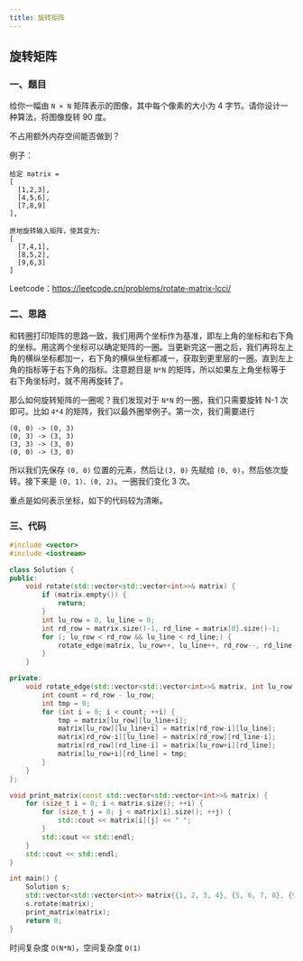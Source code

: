 ```yaml
---
title: 旋转矩阵
---
```


## 旋转矩阵

### 一、题目

给你一幅由 `N × N` 矩阵表示的图像，其中每个像素的大小为 4 字节。请你设计一种算法，将图像旋转 90 度。

不占用额外内存空间能否做到？

例子：

```
给定 matrix = 
[
  [1,2,3],
  [4,5,6],
  [7,8,9]
],

原地旋转输入矩阵，使其变为:
[
  [7,4,1],
  [8,5,2],
  [9,6,3]
]
```

Leetcode：https://leetcode.cn/problems/rotate-matrix-lcci/

### 二、思路

和转圈打印矩阵的思路一致，我们用两个坐标作为基准，即左上角的坐标和右下角的坐标。用这两个坐标可以确定矩阵的一圈。当更新完这一圈之后，我们再将左上角的横纵坐标都加一，右下角的横纵坐标都减一，获取到更里层的一圈。直到左上角的指标等于右下角的指标。注意题目是 `N*N` 的矩阵，所以如果左上角坐标等于右下角坐标时，就不用再旋转了。

那么如何旋转矩阵的一圈呢？我们发现对于 `N*N` 的一圈，我们只需要旋转 N-1 次即可。比如 `4*4` 的矩阵，我们以最外圈举例子。第一次，我们需要进行

```
(0, 0) -> (0, 3)
(0, 3) -> (3, 3)
(3, 3) -> (3, 0)
(0, 0) -> (3, 0)
```

所以我们先保存 `(0, 0)` 位置的元素，然后让`(3, 0)` 先赋给 `(0, 0)`，然后依次旋转。接下来是 `(0, 1)、(0, 2)`。一圈我们变化 3 次。

重点是如何表示坐标，如下的代码较为清晰。

### 三、代码

```c++
#include <vector>
#include <iostream>

class Solution {
public:
    void rotate(std::vector<std::vector<int>>& matrix) {
        if (matrix.empty()) {
            return;
        }
        int lu_row = 0, lu_line = 0;
        int rd_row = matrix.size()-1, rd_line = matrix[0].size()-1;
        for (; lu_row < rd_row && lu_line < rd_line;) {
            rotate_edge(matrix, lu_row++, lu_line++, rd_row--, rd_line--);
        }
    }

private:
    void rotate_edge(std::vector<std::vector<int>>& matrix, int lu_row, int lu_line, int rd_row, int rd_line) {
        int count = rd_row - lu_row;
        int tmp = 0;
        for (int i = 0; i < count; ++i) {
            tmp = matrix[lu_row][lu_line+i];
            matrix[lu_row][lu_line+i] = matrix[rd_row-i][lu_line];
            matrix[rd_row-i][lu_line] = matrix[rd_row][rd_line-i];
            matrix[rd_row][rd_line-i] = matrix[lu_row+i][rd_line];
            matrix[lu_row+i][rd_line] = tmp;
        }
    }
};

void print_matrix(const std::vector<std::vector<int>>& matrix) {
    for (size_t i = 0; i < matrix.size(); ++i) {
        for (size_t j = 0; j < matrix[i].size(); ++j) {
            std::cout << matrix[i][j] << " ";
        }
        std::cout << std::endl;
    }
    std::cout << std::endl;
}

int main() {
    Solution s;
    std::vector<std::vector<int>> matrix{{1, 2, 3, 4}, {5, 6, 7, 8}, {9, 10, 11, 12}, {13, 14, 15, 16}};
    s.rotate(matrix);
    print_matrix(matrix);
    return 0;
}
```

时间复杂度 `O(N*N)`，空间复杂度 `O(1)`